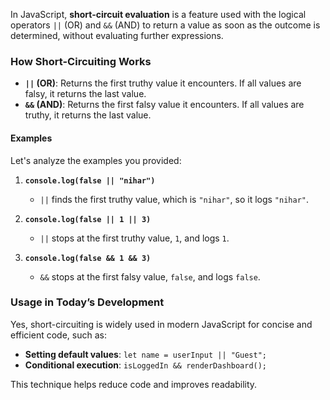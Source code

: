 In JavaScript, **short-circuit evaluation** is a feature used with the logical operators `||` (OR) and `&&` (AND) to return a value as soon as the outcome is determined, without evaluating further expressions.

### How Short-Circuiting Works
- **`||` (OR)**: Returns the first truthy value it encounters. If all values are falsy, it returns the last value.
- **`&&` (AND)**: Returns the first falsy value it encounters. If all values are truthy, it returns the last value.

#### Examples
Let's analyze the examples you provided:
1. **`console.log(false || "nihar")`**
   - `||` finds the first truthy value, which is `"nihar"`, so it logs `"nihar"`.

2. **`console.log(false || 1 || 3)`**
   - `||` stops at the first truthy value, `1`, and logs `1`.

3. **`console.log(false && 1 && 3)`**
   - `&&` stops at the first falsy value, `false`, and logs `false`.

### Usage in Today’s Development
Yes, short-circuiting is widely used in modern JavaScript for concise and efficient code, such as:
- **Setting default values**: `let name = userInput || "Guest";`
- **Conditional execution**: `isLoggedIn && renderDashboard();`

This technique helps reduce code and improves readability.